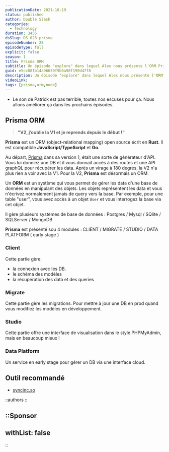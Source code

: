 ```yaml
---
publicationDate: 2021-10-19
status: published
author: Double Slash
categories:
  - Technology
duration: 3456
dsSlug: DS_028_prisma
episodeNumber: 28
episodeType: full
explicit: false
season: 1
title: Prisma ORM
subtitle: Un épisode "explore" dans lequel Alex nous présente l'ORM Prisma.
guid: e5cc08fb14a96639f9b6a98f199d47f8
description: Un épisode "explore" dans lequel Alex nous présente l'ORM Prisma.
videoLink:
tags: [prisma,orm,node]
---
```


- Le son de Patrick est pas terrible, toutes nos escuses pour ça. Nous allons améliorer ça dans les prochains épisodes.

## Prisma ORM

> **"V2, j’oublie la V1 et je reprends depuis le début !"**

**Prisma** est un ORM (object-relational mapping) open source écrit en **Rust**. Il est compatible **JavaScript/TypeScript** et **Go**.

Au départ, [Prisma](https://www.prisma.io/) dans sa version 1, était une sorte de générateur d'API. Vous lui donniez une DB et il vous donnait accès à des routes et une API graphQL pour récupérer les data.
Après un virage à 180 degrés, la V2 n'a plus rien a voir avec la V1. Pour la V2, **Prisma** est désormais un ORM.

Un **ORM** est un système qui vous permet de gérer les data d'une base de données en manipulant des objets. Les objets représentent les data et vous n'écrivez normalement jamais de query vers la base. Par exemple, pour une table "user", vous avez accès à un objet `User` et vous interrogez la base via cet objet.

Il gère plusieurs systèmes de base de données : Postgres / Mysql / SQlite / SQLServer / MongoDB

**Prisma** est présenté sou 4 modules : CLIENT / MIGRATE / STUDIO / DATA PLATFORM ( early stage )

### Client

Cette partie gère:

- la connexion avec les DB.
- le schéma des modèles
- la récupération des data et des queries

### Migrate

Cette partie gère les migrations. Pour mettre à jour une DB en prod quand vous modifiez les modèles en développement.

### Studio

Cette partie offre une interface de visualisation dans le style PHPMyAdmin, mais en beaucoup mieux !

### Data Platform

Un service en early stage pour gérer un DB via une interface cloud.

## Outil recommandé

- [syncinc.so](https://syncinc.so)

::authors
::

::Sponsor
---
withList: false
---
::
